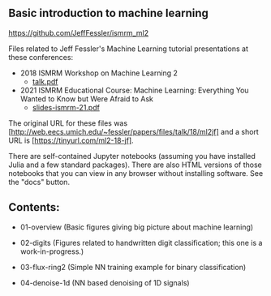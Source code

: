 ## Basic introduction to machine learning

https://github.com/JeffFessler/ismrm_ml2

Files related to Jeff Fessler's Machine Learning tutorial presentations
at these conferences:
- 2018 ISMRM Workshop on Machine Learning 2
  - [talk.pdf](https://web.eecs.umich.edu/~fessler/papers/files/talk/18/ml2jf/talk.pdf)
- 2021 ISMRM Educational Course:
  Machine Learning: Everything You Wanted to Know but Were Afraid to Ask
  - [slides-ismrm-21.pdf](https://web.eecs.umich.edu/~fessler/papers/files/talk/18/ml2jf/slides-ismrm-21.pdf)

The original URL for these files was
[http://web.eecs.umich.edu/~fessler/papers/files/talk/18/ml2jf]
and a short URL is
[https://tinyurl.com/ml2-18-jf].

There are self-contained Jupyter notebooks
(assuming you have installed Julia and a few standard packages).
There are also HTML versions
of those notebooks
that you can view in any browser
without installing software.
See the "docs" button.

## Contents:

- 01-overview
  (Basic figures giving big picture about machine learning)

- 02-digits
  (Figures related to handwritten digit classification;
  this one is a work-in-progress.)

- 03-flux-ring2
  (Simple NN training example for binary classification)

- 04-denoise-1d
  (NN based denoising of 1D signals)
